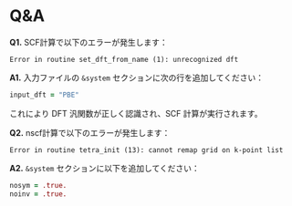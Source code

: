 # Q&A

**Q1.** SCF計算で以下のエラーが発生します：

```text
Error in routine set_dft_from_name (1): unrecognized dft
```

**A1.** 入力ファイルの `&system` セクションに次の行を追加してください：

```fortran
input_dft = "PBE"
```

これにより DFT 汎関数が正しく認識され、SCF 計算が実行されます。

**Q2.** nscf計算で以下のエラーが発生します：

```text
Error in routine tetra_init (13): cannot remap grid on k-point list
```

**A2.** `&system` セクションに以下を追加してください：

```fortran
nosym = .true.
noinv = .true.
```


